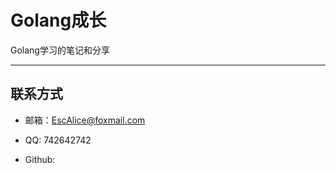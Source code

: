 # Golang成长

Golang学习的笔记和分享

[golang随记]: https://github.com/EscAlice/Golang-/blob/master/Golang%E9%9A%8F%E8%AE%B0.md



































------

## 联系方式

- 邮箱：EscAlice@foxmail.com

- QQ: 742642742

- Github: 

  [@EscAlice]: <https://github.com/EscAlice>	"@EscAlice"

  